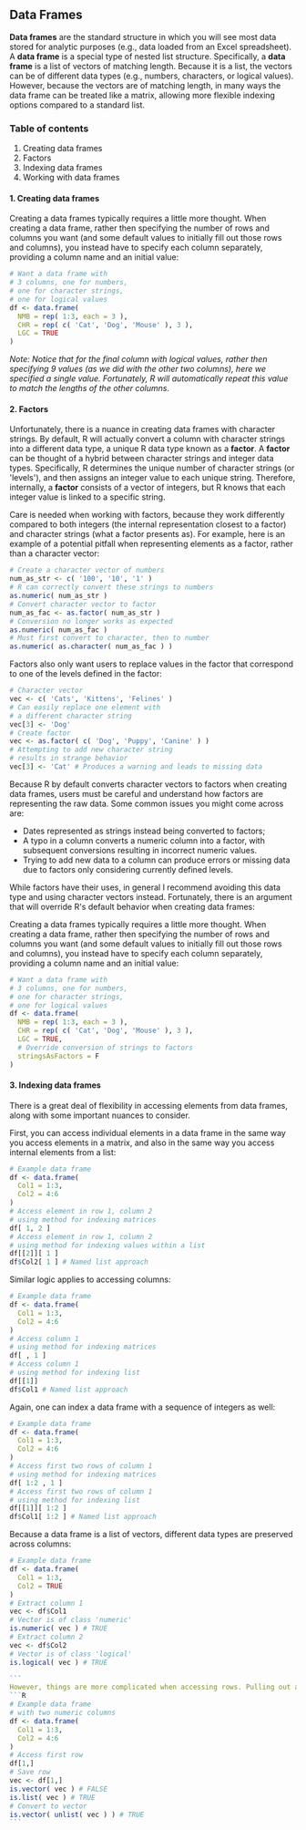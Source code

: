 ## Data Frames

__Data frames__ are the standard structure in which you will see most data stored for analytic purposes (e.g., data loaded from an Excel spreadsheet). A __data frame__ is a special type of nested list structure. Specifically, a __data frame__ is a list of vectors of matching length. Because it is a list, the vectors can be of different data types (e.g., numbers, characters, or logical values). However, because the vectors are of matching length, in many ways the data frame can be treated like a matrix, allowing more flexible indexing options compared to a standard list.

### Table of contents
  
1. Creating data frames
2. Factors
2. Indexing data frames
3. Working with data frames

#### 1. Creating data frames

Creating a data frames typically requires a little more thought. When creating a data frame, rather then specifying the number of rows and columns you want (and some default values to initially fill out those rows and columns), you instead have to specify each column separately, providing a column name and an initial value:
```R
# Want a data frame with 
# 3 columns, one for numbers,
# one for character strings, 
# one for logical values
df <- data.frame(
  NMB = rep( 1:3, each = 3 ),
  CHR = rep( c( 'Cat', 'Dog', 'Mouse' ), 3 ),
  LGC = TRUE
)
```

*Note: Notice that for the final column with logical values, rather then specifying 9 values (as we did with the other two columns), here we specified a single value. Fortunately, R will automatically repeat this value to match the lengths of the other columns.*

#### 2. Factors

Unfortunately, there is a nuance in creating data frames with character strings. By default, R will actually convert a column with character strings into a different data type, a unique R data type known as a __factor__. A __factor__ can be thought of a hybrid between character strings and integer data types. Specifically, R determines the unique number of character strings (or 'levels'), and then assigns an integer value to each unique string. Therefore, internally, a __factor__ consists of a vector of integers, but R knows that each integer value is linked to a specific string.

Care is needed when working with factors, because they work differently compared to both integers (the internal representation closest to a factor) and character strings (what a factor presents as). For example, here is an example of a potential pitfall when representing elements as a factor, rather than a character vector:
```R
# Create a character vector of numbers
num_as_str <- c( '100', '10', '1' )
# R can correctly convert these strings to numbers
as.numeric( num_as_str )
# Convert character vector to factor
num_as_fac <- as.factor( num_as_str )
# Conversion no longer works as expected
as.numeric( num_as_fac )
# Must first convert to character, then to number
as.numeric( as.character( num_as_fac ) )
```

Factors also only want users to replace values in the factor that correspond to one of the levels defined in the factor:
```R
# Character vector
vec <- c( 'Cats', 'Kittens', 'Felines' )
# Can easily replace one element with 
# a different character string
vec[3] <- 'Dog'
# Create factor
vec <- as.factor( c( 'Dog', 'Puppy', 'Canine' ) )
# Attempting to add new character string 
# results in strange behavior
vec[3] <- 'Cat' # Produces a warning and leads to missing data
```

Because R by default converts character vectors to factors when creating data frames, users must be careful and understand how factors are representing the raw data. Some common issues you might come across are:
* Dates represented as strings instead being converted to factors;
* A typo in a column converts a numeric column into a factor, with subsequent conversions resulting in incorrect numeric values.
* Trying to add new data to a column can produce errors or missing data due to factors only considering currently defined levels.

While factors have their uses, in general I recommend avoiding this data type and using character vectors instead. Fortunately, 
there is an argument that will override R's default behavior when creating data frames:

Creating a data frames typically requires a little more thought. When creating a data frame, rather then specifying the number of rows and columns you want (and some default values to initially fill out those rows and columns), you instead have to specify each column separately, providing a column name and an initial value:
```R
# Want a data frame with 
# 3 columns, one for numbers,
# one for character strings, 
# one for logical values
df <- data.frame(
  NMB = rep( 1:3, each = 3 ),
  CHR = rep( c( 'Cat', 'Dog', 'Mouse' ), 3 ),
  LGC = TRUE,
  # Override conversion of strings to factors
  stringsAsFactors = F
)
```

#### 3. Indexing data frames

There is a great deal of flexibility in accessing elements from data frames, along with some important nuances to consider.

First, you can access individual elements in a data frame in the same way you access elements in a matrix, and also in the same way you access internal elements from a list:
```R
# Example data frame
df <- data.frame(
  Col1 = 1:3,
  Col2 = 4:6
)
# Access element in row 1, column 2
# using method for indexing matrices
df[ 1, 2 ]
# Access element in row 1, column 2
# using method for indexing values within a list
df[[2]][ 1 ]
df$Col2[ 1 ] # Named list approach
```

Similar logic applies to accessing columns:
```R
# Example data frame
df <- data.frame(
  Col1 = 1:3,
  Col2 = 4:6
)
# Access column 1
# using method for indexing matrices
df[ , 1 ]
# Access column 1
# using method for indexing list
df[[1]]
df$Col1 # Named list approach
```

Again, one can index a data frame with a sequence of integers as well:
```R
# Example data frame
df <- data.frame(
  Col1 = 1:3,
  Col2 = 4:6
)
# Access first two rows of column 1
# using method for indexing matrices
df[ 1:2 , 1 ]
# Access first two rows of column 1
# using method for indexing list
df[[1]][ 1:2 ]
df$Col1[ 1:2 ] # Named list approach
```

Because a data frame is a list of vectors, different data types are preserved across columns:
````R
# Example data frame
df <- data.frame(
  Col1 = 1:3,
  Col2 = TRUE
)
# Extract column 1
vec <- df$Col1
# Vector is of class 'numeric'
is.numeric( vec ) # TRUE
# Extract column 2
vec <- df$Col2
# Vector is of class 'logical'
is.logical( vec ) # TRUE

```
However, things are more complicated when accessing rows. Pulling out a single row does not return a vector (in contrast to a matrix). Instead, even though it is a single row, R still treats it as a list, specifically a data frame. One must convert the row using the `unlist` command.
```R
# Example data frame 
# with two numeric columns
df <- data.frame(
  Col1 = 1:3,
  Col2 = 4:6
)
# Access first row
df[1,]
# Save row
vec <- df[1,]
is.vector( vec ) # FALSE
is.list( vec ) # TRUE
# Convert to vector
is.vector( unlist( vec ) ) # TRUE
```



